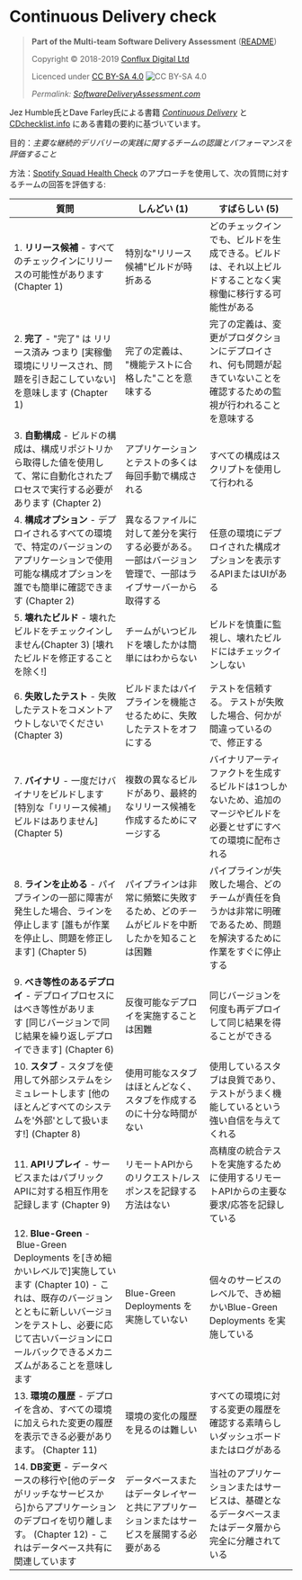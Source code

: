 # Continuous Delivery check

> **Part of the Multi-team Software Delivery Assessment** ([README](README.md))
> 
> Copyright © 2018-2019 [Conflux Digital Ltd](https://confluxdigital.net/)
> 
> Licenced under [CC BY-SA 4.0](https://creativecommons.org/licenses/by-sa/4.0/) ![CC BY-SA 4.0](https://licensebuttons.net/l/by-sa/3.0/88x31.png)
>
> _Permalink: [SoftwareDeliveryAssessment.com](http://SoftwareDeliveryAssessment.com/)_ 

Jez Humble氏とDave Farley氏による書籍 [_Continuous Delivery_](https://www.amazon.com/Continuous-Delivery-Deployment-Automation-Addison-Wesley/dp/0321601912) と [CDchecklist.info](http://CDchecklist.info/) にある書籍の要約に基づいています。      

目的：*主要な継続的デリバリーの実践に関するチームの認識とパフォーマンスを評価すること*

方法：[Spotify Squad Health Check](https://labs.spotify.com/2014/09/16/squad-health-check-model/) のアプローチを使用して、次の質問に対するチームの回答を評価する:

| **質問**                                                                                                                                                                                                                        | **しんどい (1)**                                                                                       | **すばらしい (5)**                                                                                                                                         |
| ----------------------------------------------------------------------------------------------------------------------------------------------------------------------------------------------------------------------------------- | --------------------------------------------------------------------------------------------------- | -------------------------------------------------------------------------------------------------------------------------------------------------------- |
| 1\. **リリース候補** - すべてのチェックインにリリースの可能性があります (Chapter 1)                                                                                                                                                 | 特別な"リリース候補"ビルドが時折ある                                           | どのチェックインでも、ビルドを生成できる。ビルドは、それ以上ビルドすることなく実稼働に移行する可能性がある|
| 2\. **完了** - "完了" は リリース済み つまり \[実稼働環境にリリースされ、問題を引き起こしていない\] を意味します (Chapter 1)                                                                                                                       |完了の定義は、 "機能テストに合格した"ことを意味する                                            | 完了の定義は、変更がプロダクションにデプロイされ、何も問題が起きていないことを確認するための監視が行われることを意味する|
| 3\. **自動構成** - ビルドの構成は、構成リポジトリから取得した値を使用して、常に自動化されたプロセスで実行する必要があります (Chapter 2)                                                                        | アプリケーションとテストの多くは毎回手動で構成される                              | すべての構成はスクリプトを使用して行われる                                                                   |
| 4\. **構成オプション** - デプロイされるすべての環境で、特定のバージョンのアプリケーションで使用可能な構成オプションを誰でも簡単に確認できます (Chapter 2)                      | 異なるファイルに対して差分を実行する必要がある。一部はバージョン管理で、一部はライブサーバーから取得する | 任意の環境にデプロイされた構成オプションを表示するAPIまたはUIがある                                                                            |
| 5\. **壊れたビルド** - 壊れたビルドをチェックインしません(Chapter 3) \[壊れたビルドを修正することを除く\!\]                                                                                                                           | チームがいつビルドを壊したかは簡単にはわからない                                     | ビルドを慎重に監視し、壊れたビルドにはチェックインしない                                                              |
| 6\. **失敗したテスト** - 失敗したテストをコメントアウトしないでください (Chapter 3)                                                                                                                                                                 | ビルドまたはパイプラインを機能させるために、失敗したテストをオフにする                                   | テストを信頼する。 テストが失敗した場合、何かが間違っているので、修正する|
| 7\. **バイナリ** - 一度だけバイナリをビルドします \[特別な「リリース候補」ビルドはありません\] (Chapter 5)                                                                                                                              | 複数の異なるビルドがあり、最終的なリリース候補を作成するためにマージする | バイナリアーティファクトを生成するビルドは1つしかないため、追加のマージやビルドを必要とせずにすべての環境に配布される |
| 8\. **ラインを止める** - パイプラインの一部に障害が発生した場合、ラインを停止します \[誰もが作業を停止し、問題を修正します\] (Chapter 5)                                                                                          | パイプラインは非常に頻繁に失敗するため、どのチームがビルドを中断したかを知ることは困難                | パイプラインが失敗した場合、どのチームが責任を負うかは非常に明確であるため、問題を解決するために作業をすぐに停止する                                |
| 9\. **べき等性のあるデプロイ** - デプロイプロセスにはべき等性があリます \[同じバージョンで同じ結果を繰り返しデプロイできます\] (Chapter 6)                                                                          | 反復可能なデプロイを実施することは困難                                                      | 同じバージョンを何度も再デプロイして同じ結果を得ることができる                                                                                 |
| 10\. **スタブ** - スタブを使用して外部システムをシミュレートします \[他のほとんどすべてのシステムを'外部'として扱います\!\] (Chapter 8)                                                                                                             | 使用可能なスタブはほとんどなく、スタブを作成するのに十分な時間がない           |使用しているスタブは良質であり、テストがうまく機能しているという強い自信を与えてくれる                                 |
| 11\. **APIリプレイ** - サービスまたはパブリックAPIに対する相互作用を記録します (Chapter 9)                                                                                                                                               | リモートAPIからのリクエスト/レスポンスを記録する方法はない                                     | 高精度の統合テストを実施するために使用するリモートAPIからの主要な要求/応答を記録している                                                  |
| 12\. **Blue-Green** - Blue-Green Deployments を\[きめ細かいレベルで\]実施しています (Chapter 10) - これは、既存のバージョンとともに新しいバージョンをテストし、必要に応じて古いバージョンにロールバックできるメカニズムがあることを意味します | Blue-Green Deployments を実施していない                                                 | 個々のサービスのレベルで、きめ細かいBlue-Green Deployments を実施している                                                          |
| 13\. **環境の履歴** - デプロイを含め、すべての環境に加えられた変更の履歴を表示できる必要があります。 (Chapter 11)                                                                                     | 環境の変化の履歴を見るのは難しい                                    | すべての環境に対する変更の履歴を確認する素晴らしいダッシュボードまたはログがある                                                 |
| 14\. **DB変更** - データベースの移行や\[他のデータがリッチなサービスから\]からアプリケーションのデプロイを切り離します。 (Chapter 12) - これはデータベース共有に関連しています                                        | データベースまたはデータレイヤーと共にアプリケーションまたはサービスを展開する必要がある                 | 当社のアプリケーションまたはサービスは、基礎となるデータベースまたはデータ層から完全に分離されている|
